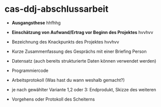 # cas-ddj-abschlussarbeit

* **Ausgangsthese**
  hhfhhg

* **Einschätzung von Aufwand/Ertrag vor Beginn des Projektes**
  hvvhvv
* Bezeichnung des Knackpunkts des Projektes
  hvvhvv
  
  
* Kurze Zusammenfassung des Gesprächs mit einer Briefing Person
* Datensatz (auch bereits strukturierte Daten können verwendet werden)
* Programmiercode
* Arbeitsprotokoll (Was hast du wann weshalb gemacht?)
* je nach gewählter Variante 1,2 oder 3: Endprodukt, Skizze des weiteren
* Vorgehens oder Protokoll des Scheiterns
